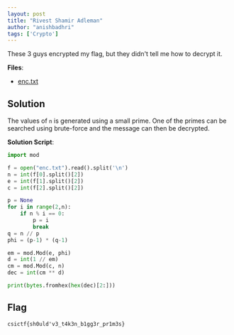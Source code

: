 ```yaml
---
layout: post
title: "Rivest Shamir Adleman"
author: "anishbadhri"
tags: ['Crypto']
---
```


These 3 guys encrypted my flag, but they didn't tell me how to decrypt it.

**Files**:
- [enc.txt](https://ctf.csivit.com/files/13db735cb25a739baf073ce40b761a85/enc.txt?token=eyJ1c2VyX2lkIjo3NjUsInRlYW1faWQiOjI1MSwiZmlsZV9pZCI6NDMwM30.XxLArg.4DrNUlUL78a4rewLoEs8md4irdI)

## Solution

The values of `n` is generated using a small prime. One of the primes can be searched using brute-force and the message can then be decrypted.

**Solution Script**:

```python
import mod

f = open("enc.txt").read().split('\n')
n = int(f[0].split()[2])
e = int(f[1].split()[2])
c = int(f[2].split()[2])

p = None
for i in range(2,n):
	if n % i == 0:
		p = i
		break
q = n // p
phi = (p-1) * (q-1)

em = mod.Mod(e, phi)
d = int(1 // em)
cm = mod.Mod(c, n)
dec = int(cm ** d)

print(bytes.fromhex(hex(dec)[2:]))
```

## Flag

```
csictf{sh0uld'v3_t4k3n_b1gg3r_pr1m3s}
```